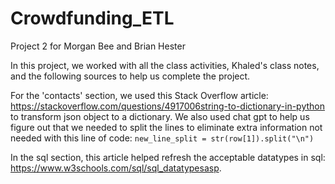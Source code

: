 # Crowdfunding_ETL
Project 2 for Morgan Bee and Brian Hester

In this project, we worked with all the class activities, Khaled's class notes, and the following sources to help us complete the project. 

For the 'contacts' section, we used this Stack Overflow article: https://stackoverflow.com/questions/4917006string-to-dictionary-in-python to transform json object to a dictionary. We also used chat gpt to help us figure out that we needed to split the lines to eliminate extra information not needed with this line of code: 
```new_line_split = str(row[1]).split("\n")```

In the sql section, this article helped refresh the acceptable datatypes in sql: https://www.w3schools.com/sql/sql_datatypesasp. 


